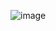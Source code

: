 ![image](https://user-images.githubusercontent.com/107879647/180756441-36fe7544-506c-4773-8880-4b6ee99e329d.png)
